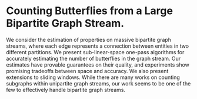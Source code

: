 # Counting Butterflies from a Large Bipartite Graph Stream.

We consider the estimation of properties on massive bipartite graph streams, where each edge represents a connection between entities in two different partitions. We present sub-linear-space one-pass algorithms for accurately estimating the number of butterflies in the graph stream. Our estimates have provable guarantees on their quality, and experiments show promising tradeoffs between space and accuracy. We also present extensions to sliding windows. While there are many works on counting subgraphs within unipartite graph streams, our work seems to be one of the few to effectively handle bipartite graph streams.
